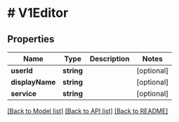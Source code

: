 # # V1Editor

## Properties

Name | Type | Description | Notes
------------ | ------------- | ------------- | -------------
**userId** | **string** |  | [optional]
**displayName** | **string** |  | [optional]
**service** | **string** |  | [optional]

[[Back to Model list]](../../README.md#models) [[Back to API list]](../../README.md#endpoints) [[Back to README]](../../README.md)
